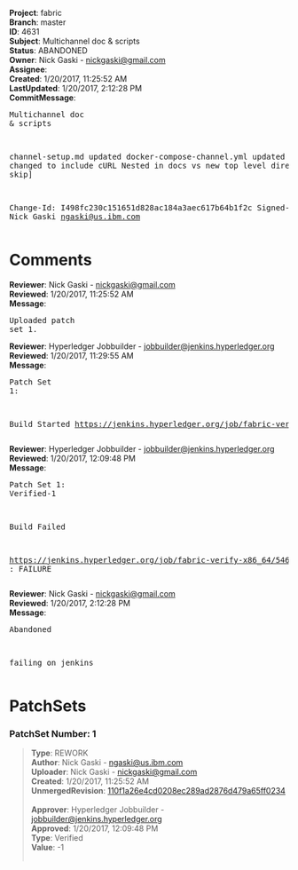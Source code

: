 <strong>Project</strong>: fabric<br><strong>Branch</strong>: master<br><strong>ID</strong>: 4631<br><strong>Subject</strong>: Multichannel doc & scripts<br><strong>Status</strong>: ABANDONED<br><strong>Owner</strong>: Nick Gaski - nickgaski@gmail.com<br><strong>Assignee</strong>:<br><strong>Created</strong>: 1/20/2017, 11:25:52 AM<br><strong>LastUpdated</strong>: 1/20/2017, 2:12:28 PM<br><strong>CommitMessage</strong>:<br><pre>Multichannel doc & scripts

channel-setup.md updated
docker-compose-channel.yml updated
setenv.sh changed to include cURL
Nested in docs vs new top level directory
[ci skip]

Change-Id: I498fc230c151651d828ac184a3aec617b64b1f2c
Signed-off-by: Nick Gaski <ngaski@us.ibm.com>
</pre><h1>Comments</h1><strong>Reviewer</strong>: Nick Gaski - nickgaski@gmail.com<br><strong>Reviewed</strong>: 1/20/2017, 11:25:52 AM<br><strong>Message</strong>: <pre>Uploaded patch set 1.</pre><strong>Reviewer</strong>: Hyperledger Jobbuilder - jobbuilder@jenkins.hyperledger.org<br><strong>Reviewed</strong>: 1/20/2017, 11:29:55 AM<br><strong>Message</strong>: <pre>Patch Set 1:

Build Started https://jenkins.hyperledger.org/job/fabric-verify-x86_64/5461/</pre><strong>Reviewer</strong>: Hyperledger Jobbuilder - jobbuilder@jenkins.hyperledger.org<br><strong>Reviewed</strong>: 1/20/2017, 12:09:48 PM<br><strong>Message</strong>: <pre>Patch Set 1: Verified-1

Build Failed 

https://jenkins.hyperledger.org/job/fabric-verify-x86_64/5461/ : FAILURE</pre><strong>Reviewer</strong>: Nick Gaski - nickgaski@gmail.com<br><strong>Reviewed</strong>: 1/20/2017, 2:12:28 PM<br><strong>Message</strong>: <pre>Abandoned

failing on jenkins</pre><h1>PatchSets</h1><h3>PatchSet Number: 1</h3><blockquote><strong>Type</strong>: REWORK<br><strong>Author</strong>: Nick Gaski - ngaski@us.ibm.com<br><strong>Uploader</strong>: Nick Gaski - nickgaski@gmail.com<br><strong>Created</strong>: 1/20/2017, 11:25:52 AM<br><strong>UnmergedRevision</strong>: [110f1a26e4cd0208ec289ad2876d479a65ff0234](https://github.com/hyperledger-gerrit-archive/fabric/commit/110f1a26e4cd0208ec289ad2876d479a65ff0234)<br><br><strong>Approver</strong>: Hyperledger Jobbuilder - jobbuilder@jenkins.hyperledger.org<br><strong>Approved</strong>: 1/20/2017, 12:09:48 PM<br><strong>Type</strong>: Verified<br><strong>Value</strong>: -1<br><br></blockquote>